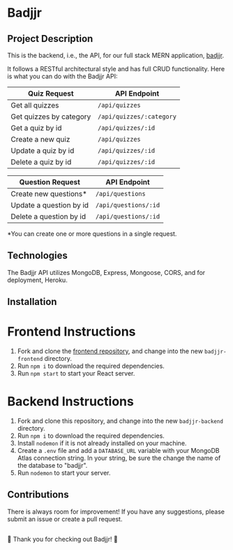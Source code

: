 # Badjjr

## Project Description

This is the backend, i.e., the API, for our full stack MERN application, [badjjr](https://badjjr.netlify.app).

It follows a RESTful architectural style and has full CRUD functionality. Here is what you can do with the Badjjr API:

| Quiz Request            | API Endpoint             |
| ----------------------- | ------------------------ |
| Get all quizzes         | `/api/quizzes`           |
| Get quizzes by category | `/api/quizzes/:category` |
| Get a quiz by id        | `/api/quizzes/:id`       |
| Create a new quiz       | `/api/quizzes`           |
| Update a quiz by id     | `/api/quizzes/:id`       |
| Delete a quiz by id     | `/api/quizzes/:id`       |

| Question Request        | API Endpoint         |
| ----------------------- | -------------------- |
| Create new questions\*  | `/api/questions`     |
| Update a question by id | `/api/questions/:id` |
| Delete a question by id | `/api/questions/:id` |

\*You can create one or more questions in a single request.

## Technologies

The Badjjr API utilizes MongoDB, Express, Mongoose, CORS, and for deployment, Heroku.

## Installation

# Frontend Instructions

1. Fork and clone the [frontend repository](https://github.com/badjjr/badjjr-frontend), and change into the new `badjjr-frontend` directory.
2. Run `npm i` to download the required dependencies.
3. Run `npm start` to start your React server.

# Backend Instructions

1. Fork and clone this repository, and change into the new `badjjr-backend` directory.
2. Run `npm i` to download the required dependencies.
3. Install `nodemon` if it is not already installed on your machine.
4. Create a `.env` file and add a `DATABASE_URL` variable with your MongoDB Atlas connection string. In your string, be sure the change the name of the database to "badjjr".
5. Run `nodemon` to start your server.

## Contributions

There is always room for improvement! If you have any suggestions, please submit an issue or create a pull request.

##

🦡 Thank you for checking out Badjjr! 🦡
